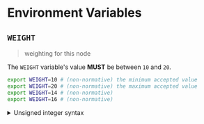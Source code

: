 # Environment Variables

## `WEIGHT`

> weighting for this node

The `WEIGHT` variable's value **MUST** be between `10` and `20`.

```bash
export WEIGHT=10 # (non-normative) the minimum accepted value
export WEIGHT=20 # (non-normative) the maximum accepted value
export WEIGHT=14 # (non-normative)
export WEIGHT=16 # (non-normative)
```

<details>
<summary>Unsigned integer syntax</summary>

Unsigned integers can only be specified using decimal (base-10) notation. A
leading sign (`+` or `-`) is not supported and **MUST NOT** be specified.

Internally, the `WEIGHT` variable is represented using an unsigned 16-bit
integer type (`uint16`); any value that overflows this data-type is invalid.

</details>
